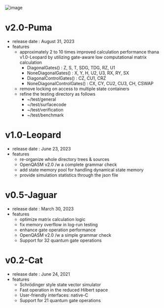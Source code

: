 ![image](https://github.com/eQuantumOS/QPlayer/assets/17871602/3e9517cf-bed6-45b9-8cea-255bf1b84935)
  
# v2.0-Puma
+ release date : August 31, 2023
+ features
  - approximately 2 to 10 times improved calculation performance thana
    v1.0-Leopard by utilizing gate-aware low computational matrix calculation 
    * DiagonalGates() : Z, S, T, SDG, TDG, RZ, U1
    * NoneDiagonalGates() : X, Y, H, U2, U3, RX, RY, SX
    * DiagonalControlGates() : CZ, CU1, CRZ
    * NoneDiagonalControlGates() : CX, CY, CU2, CU3, CH, CSWAP
  - remove locking on access to multiple state containers
  - refine the testing directory as follows
    * ~/test/general
    * ~/test/surfacecode
    * ~/test/verification
    * ~/test/benchmark

# v1.0-Leopard
+ release date : June 23, 2023
+ features
  - re-organize whole directory trees & sources
  - OpenQASM v2.0 /w a complete grammar check
  - add state memory pool for handling dynamical state memory
  - provide simulation statistics through the json file

# v0.5-Jaguar 
+ release date : March 30, 2023
+ features
  - optimize matrix calculation logic
  - fix memory overflow in log-run testing
  - enhance gate operation performance
  - OpenQASM v2.0 /w a simple grammar check
  - Support for 32 quantum gate operations
 
# v0.2-Cat
+ release date : June 24, 2021
+ features
  - Schrödinger style state vector simulator  
  - Fast operation in the reduced Hilbert space
  - User-friendly interfaces: native-C
  - Support for 21 quantum gate operations
